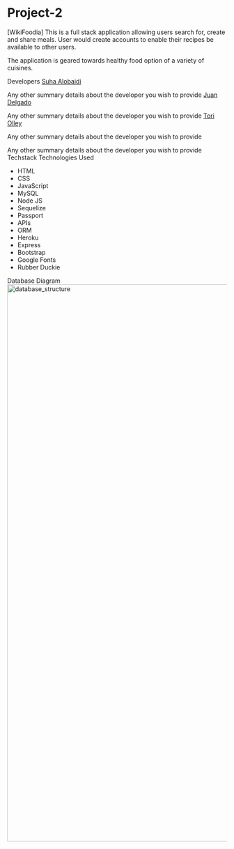 # Project-2
[WikiFoodia]
This is a full stack application allowing users search for, create and share meals. User would create accounts to enable their recipes be available to other users.

The application is geared towards healthy food option of a variety of cuisines.

Developers
[Suha Alobaidi](https://github.com/Suha19)
<!-- Role -->
Any other summary details about the developer you wish to provide
[Juan Delgado](https://github.com/sebasdelgado24)
<!-- Role -->
Any other summary details about the developer you wish to provide
[Tori Olley](https://github.com/ToriFortune)
<!-- Role -->
Any other summary details about the developer you wish to provide


Any other summary details about the developer you wish to provide
Techstack
Technologies Used
- HTML
- CSS
- JavaScript
- MySQL
- Node JS
- Sequelize
- Passport
- APIs
- ORM
- Heroku
- Express
- Bootstrap
- Google Fonts
- Rubber Duckie 

<!-- 
Project board
Link to your project board on Github - there should be an overview of the features and some user stories assigned to various team members -->
Database Diagram
<img width="1280" alt="database_structure" src="https://user-images.githubusercontent.com/46722789/59324167-554a4780-8ca3-11e9-913c-17fe1767ddaa.png">

<!-- Link to your database diagram (Check out this tool https://dbdiagram.io/d)
Its ok to screenshot it or share a link from a tool like above
THE POINT OF THIS IS TO PLAN YOUR DATABASE -->

<!-- 
Name of App is WikiFoodia
- An app which takes some user input, CRUD ( users can add ingredients and create recipes out of added ingredients)
- user can search for recipes based on column opitons
- columns would include name of meal, description, ingredients, prep time, caloric content, number of servings,cooking instruction, images of meal,
- flavors of the week will be included in the index page in a card
- Animate some data on the front end? Maybe use apis to pull in some recipes.
- User table to give CRUD security
- Search table to enable search for meals by column
- one table for recipes(B, L, D, Des) and one column for recipe type. Could have a user recipe table to show which user owns inputed recipe, recipe type table could be a look up table with two colums; id and recipe type.
- users would answer security question
- ingredient list could be an array joined with a splitter which creates a string to be stored in the database
- description would be plain text

 -->

